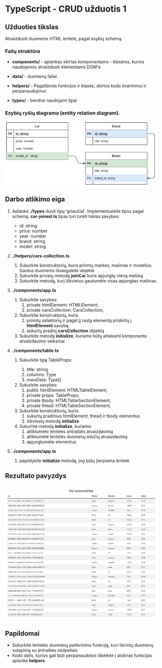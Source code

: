 # TypeScript - CRUD užduotis 1

## Užduoties tikslas

Atvaizduoti duomenis HTML lentele, pagal esybių schemą.

### Failų struktūra
* __components/__ - aplankas skirtas komponentams - klasėms, kurios naudojamos atvaizduoti elementams DOM'e

* __data/__ - duomenų failai

* __helpers/__ - Pagalibinės funkcijos ir klasės, skirtos kodo švarinimui ir perpanaudojimui

* __types/__ - bendrai naudojami tipai

### Esybių ryšių diagrama (entity relation diagram).
![](./car-entity-relation-diagram.png)

## Darbo atlikimo eiga 

1. Aplanke __./types__ duoti tipų 'griaučiai'. Implementuokite tipus pagal schemą. __car-joined.ts__ tipas turi turėti tokias savybes:
   * id: string
   * price: number
   * year: number
   * brand: string
   * model: string

2. __./helpers/cars-collection.ts__ 
   1. Sukurkite konstruktorių, kuris priimtų markes, mašinas ir modelius. Gautus duomenis išsaugokite objekte
   2. Sukurkite privatų metodą __joinCar__ kuris apjungtų vieną mašiną
   3. Sukurkite metodą, kurį iškvietus gautumėte visas apjungtas mašinas.

3. __./components/app.ts__
   1. Sukurkite savybes:
      1. private htmlElement: HTMLElement;
      2. private carsCollection: CarsCollection;
   2. Sukurkite konstruktorių, kuris
      1.  priimtų selektorių ir pagal jį rastą elementą priskirtų į __htmlElement__ savybę. 
      2.  sukurtų pradinį __carsCollection__ objektą
   3. Sukurkite metodą __initialize__, kuriame būtų atliekami komponento atvaizdavimo veiksmai

4. __./components/table.ts__ 
   1. Sukurkite tipą TableProps<Type>:
      1. title: string
      2. columns: Type
      3. rowsData: Type[]
   2. Sukurkite savybes:
      1. public htmlElement: HTMLTableElement;
      2. private props: TableProps<Type>;
      3. private tbody: HTMLTableSectionElement;
      4. private thead: HTMLTableSectionElement;
   3. Sukurkite konstruktorių, kuris:
      1. sukurtų pradinius htmlElement, thead ir tbody elementus
      2. iškviestų metodą __initialize__
   4. Sukurtite metodą __initialize__, kuriame:
      1. atliktumete lentelės antraštės atvaizdavimą
      2. atliktumetė lentelės duomenų eilučių atvaizdavimą
      3. apjungtumėte elementus

5. __./components/app.ts__
   1. papildykite __initialize__ metodą, jog būtų įterpiama lentelė

## Rezultato pavyzdys
![](./result.png)

## Papildomai
  * Sukurkite lentelės duomenų patikrinimo funkciją, kuri tikrintų duomenų sutapimą su  antraštės stulpeliais
  * Kodo dalis, kurios gali būti perpanaudotos iškelkite į atskiras funkcijas aplanke __helpers__



  
